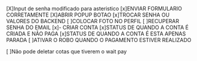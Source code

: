 [X]Input de senha modificado para asteristico
[x]ENVIAR FORMULARIO CORRETAMENTE
[X]ABRIR POPUP BOTAO
[x]TROCAR SENHA OU VALORES DO BACKEND
[ ]COLOCAR FOTO NO PERFIL
[ ]RECUPERAR SENHA DO EMAIL
[x]- CRIAR CONTA
[x]STATUS DE QUANDO A CONTA É CRIADA E NÃO PAGA
[x]STATUS DE QUANDO A CONTA É ESTA APENAS PARADA
[ ]ATIVAR O ROBO QUANDO O PAGAMENTO ESTIVER REALIZADO


[ ]Não pode deletar cotas que tiverem o wait pay